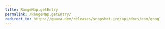 ```yaml
---
title: RangeMap.getEntry
permalink: /RangeMap.getEntry/
redirect_to: https://guava.dev/releases/snapshot-jre/api/docs/com/google/common/collect/RangeMap.html#getEntry-K-
---
```

